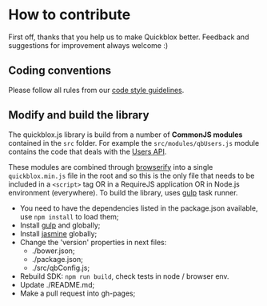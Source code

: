 # How to contribute

First off, thanks that you help us to make Quickblox better.
Feedback and suggestions for improvement always welcome :)

## Coding conventions
Please follow all rules from our [code style guidelines](https://github.com/QuickBlox/CodeStyle-Guidelines-for-Developers/tree/master/web).

## Modify and build the library

The quickblox.js library is build from a number of **CommonJS modules** contained in the `src` folder. For example the `src/modules/qbUsers.js` module contains the code that deals with the [Users API](http://quickblox.com/developers/Users).

These modules are combined through [browserify](http://browserify.org/) into a single `quickblox.min.js` file in the root and so this is the only file that needs to be included in a `<script>` tag OR in a RequireJS application OR in Node.js environment (everywhere).
To build the library, uses [gulp](http://gulpjs.com/) task runner.

* You need to have the dependencies listed in the package.json available, use `npm install` to load them;
* Install [gulp](https://github.com/gulpjs/gulp/blob/master/docs/getting-started.md#getting-started) and globally;
* Install [jasmine](https://github.com/jasmine/jasmine#installation) globally;
* Change the 'version' properties in next files:
  * ./bower.json;
  * ./package.json;
  * ./src/qbConfig.js;
* Rebuild SDK: `npm run build`, check tests in node / browser env. 
* Update ./README.md;
* Make a pull request into gh-pages;
